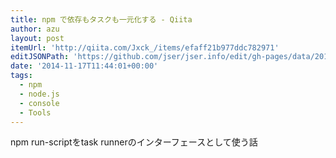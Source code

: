 ```yaml
---
title: npm で依存もタスクも一元化する - Qiita
author: azu
layout: post
itemUrl: 'http://qiita.com/Jxck_/items/efaff21b977ddc782971'
editJSONPath: 'https://github.com/jser/jser.info/edit/gh-pages/data/2014/11/index.json'
date: '2014-11-17T11:44:01+00:00'
tags:
  - npm
  - node.js
  - console
  - Tools
---
```

npm run-scriptをtask runnerのインターフェースとして使う話
